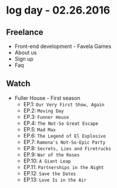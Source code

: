 # log day - 02.26.2016

## Freelance

 - Front-end development - Favela Games
  - About us
  - Sign up
  - Faq

## Watch

- Fuller House - First season
  - EP.1: `Our Very First Show, Again`
  - EP.2: `Moving Day`
  - EP.3: `Funner House`
  - EP.4: `The Not-So Great Escape`
  - EP.5: `Mad Max`
  - EP.6: `The Legend of El Explosivo`
  - EP.7: `Ramona's Not-So-Epic Party`
  - EP.8: `Secrets, Lies and Firetrucks`
  - EP.9: `War of the Roses`
  - EP.10: `A Giant Leap`
  - EP.11: `Partnerships in the Night`
  - EP.12: `Save the Dates`
  - EP.13: `Love Is in the Air`
